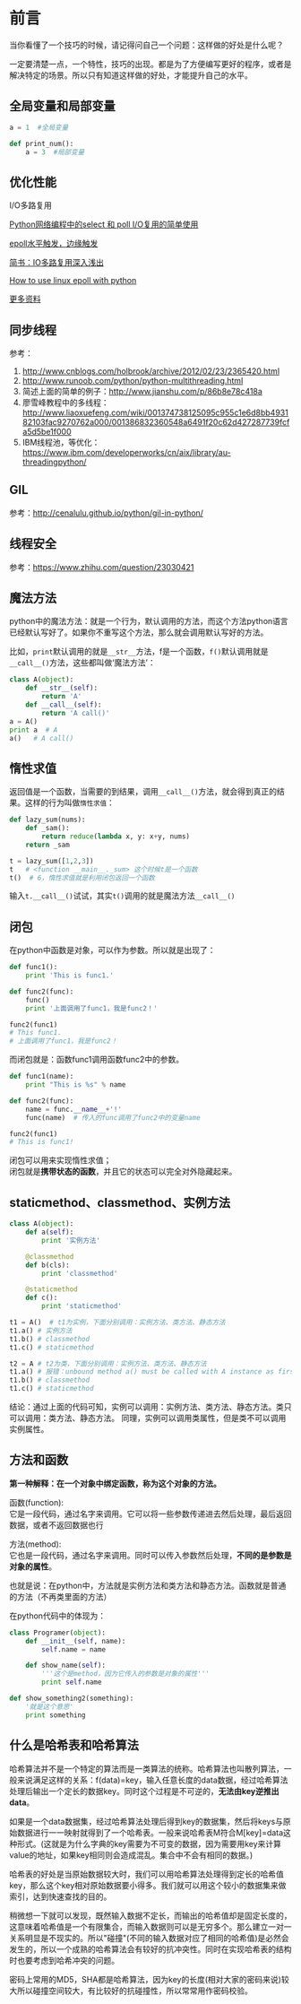 # 前言
当你看懂了一个技巧的时候，请记得问自己一个问题：这样做的好处是什么呢？

一定要清楚一点，一个特性，技巧的出现。都是为了方便编写更好的程序，或者是解决特定的场景。所以只有知道这样做的好处，才能提升自己的水平。

## 全局变量和局部变量
```python
a = 1  #全局变量

def print_num():
	a = 3  #局部变量
```

## 优化性能
I/O多路复用

[Python网络编程中的select 和 poll I/O复用的简单使用](http://www.cnblogs.com/coser/archive/2012/01/06/2315216.html)

[epoll水平触发，边缘触发](http://www.cnblogs.com/my_life/articles/3968782.html)

[简书：IO多路复用深入浅出](http://www.jianshu.com/p/1020c11f016c)

[How to use linux epoll with python](http://scotdoyle.com/python-epoll-howto.html#blocking-examples)

[更多资料](http://zqdevres.qiniucdn.com/tree/item20100826213130-frameset.html)

## 同步线程
参考：  
1. http://www.cnblogs.com/holbrook/archive/2012/02/23/2365420.html
2. http://www.runoob.com/python/python-multithreading.html
3. 简述上面的简单的例子：http://www.jianshu.com/p/86b8e78c418a
4. 廖雪峰教程中的多线程：http://www.liaoxuefeng.com/wiki/001374738125095c955c1e6d8bb493182103fac9270762a000/001386832360548a6491f20c62d427287739fcfa5d5be1f000
5. IBM线程池，等优化：https://www.ibm.com/developerworks/cn/aix/library/au-threadingpython/

## GIL
参考：http://cenalulu.github.io/python/gil-in-python/

## 线程安全
参考：https://www.zhihu.com/question/23030421

## 魔法方法
python中的魔法方法：就是一个行为，默认调用的方法，而这个方法python语言已经默认写好了。如果你不重写这个方法，那么就会调用默认写好的方法。

比如，`print`默认调用的就是`__str__`方法，f是一个函数，`f()`默认调用就是`__call__()`方法，这些都叫做‘魔法方法’：
```python
class A(object):
	def __str__(self):
		return 'A'
	def __call__(self):
		return 'A call()'
a = A()
print a  # A
a()   # A call()

```

## 惰性求值
返回值是一个函数，当需要的到结果，调用`__call__()`方法，就会得到真正的结果。这样的行为叫做`惰性求值`：
```python
def lazy_sum(nums):
	def _sam():
		return reduce(lambda x, y: x+y, nums)
	return _sam

t = lazy_sum([1,2,3])
t   # <function __main__._sum> 这个时候t是一个函数
t()  # 6，惰性求值就是利用闭包返回一个函数
```

输入`t.__call__()`试试，其实`t()`调用的就是魔法方法`__call__()`

## 闭包
在python中函数是对象，可以作为参数。所以就是出现了：
```python
def func1():
	print 'This is func1.'

def func2(func):
	func()
	print '上面调用了func1，我是func2！'

func2(func1)  
# This func1.
# 上面调用了func1，我是func2！

```
而闭包就是：函数func1调用函数func2中的参数。
```python
def func1(name):
	print "This is %s" % name

def func2(func):
	name = func.__name__+'!'
	func(name)  # 传入的func调用了func2中的变量name

func2(func1)
# This is func1!
```
闭包可以用来实现惰性求值；  
闭包就是**携带状态的函数**，并且它的状态可以完全对外隐藏起来。

## staticmethod、classmethod、实例方法
```python
class A(object):
	def a(self):
		print '实例方法'

	@classmethod
	def b(cls):
		print 'classmethod'

	@staticmethod
	def c():
		print 'staticmethod'

t1 = A()  # t1为实例，下面分别调用：实例方法、类方法、静态方法
t1.a() # 实例方法
t1.b() # classmethod
t1.c() # staticmethod

t2 = A # t2为类，下面分别调用：实例方法、类方法、静态方法
t1.a() # 报错：unbound method a() must be called with A instance as first argument (got nothing instead)
t1.b() # classmethod
t1.c() # staticmethod
```
结论：通过上面的代码可知，实例可以调用：实例方法、类方法、静态方法。类只可以调用：类方法、静态方法。
同理，实例可以调用类属性，但是类不可以调用实例属性。

## 方法和函数
**第一种解释：在一个对象中绑定函数，称为这个对象的方法。**

函数(function):  
它是一段代码，通过名字来调用。它可以将一些参数传递进去然后处理，最后返回数据，或者不返回数据也行

方法(method):  
它也是一段代码，通过名字来调用。同时可以传入参数然后处理，**不同的是参数是对象的属性**。

也就是说：在python中，方法就是实例方法和类方法和静态方法。函数就是普通的方法（不再类里面的方法）

在python代码中的体现为：

```python
class Programer(object):
    def __init__(self, name):
        self.name = name

    def show_name(self):
        '''这个是method，因为它传入的参数是对象的属性'''
        print self.name

def show_something2(something):
    '就是这个意思'
    print something
```

## 什么是哈希表和哈希算法
哈希算法并不是一个特定的算法而是一类算法的统称。哈希算法也叫散列算法，一般来说满足这样的关系：f(data)=key，输入任意长度的data数据，经过哈希算法处理后输出一个定长的数据key。同时这个过程是不可逆的，**无法由key逆推出data**。

如果是一个data数据集，经过哈希算法处理后得到key的数据集，然后将keys与原始数据进行一一映射就得到了一个哈希表。一般来说哈希表M符合M[key]=data这种形式。(这就是为什么字典的key需要为不可变的数据，因为需要用key来计算value的地址，如果key相同则会造成混乱。集合中不会有相同的数据。)

哈希表的好处是当原始数据较大时，我们可以用哈希算法处理得到定长的哈希值key，那么这个key相对原始数据要小得多。我们就可以用这个较小的数据集来做索引，达到快速查找的目的。

稍微想一下就可以发现，既然输入数据不定长，而输出的哈希值却是固定长度的，这意味着哈希值是一个有限集合，而输入数据则可以是无穷多个。那么建立一对一关系明显是不现实的。所以"碰撞"(不同的输入数据对应了相同的哈希值)是必然会发生的，所以一个成熟的哈希算法会有较好的抗冲突性。同时在实现哈希表的结构时也要考虑到哈希冲突的问题。

密码上常用的MD5，SHA都是哈希算法，因为key的长度(相对大家的密码来说)较大所以碰撞空间较大，有比较好的抗碰撞性，所以常常用作密码校验。
